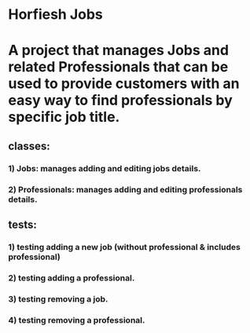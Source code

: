 # Horfiesh Jobs
# A project that manages Jobs and related Professionals that can be used to provide customers with an easy way to find professionals by specific job title.
## classes:
### 1) Jobs: manages adding and editing jobs details.
### 2) Professionals: manages adding and editing professionals details.
## tests:
### 1) testing adding a new job (without professional & includes professional)
### 2) testing adding a professional.
### 3) testing removing a job.
### 4) testing removing a professional.
